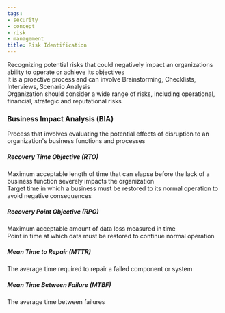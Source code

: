 ```yaml
---
tags:
- security
- concept
- risk
- management
title: Risk Identification
---
```


Recognizing potential risks that could negatively impact an organizations ability to operate or achieve its objectives  
It is a proactive process and can involve Brainstorming, Checklists, Interviews, Scenario Analysis  
Organization should consider a wide range of risks, including operational, financial, strategic and reputational risks

### Business Impact Analysis (BIA)
Process that involves evaluating the potential effects of disruption to an organization's business functions and processes

##### Recovery Time Objective (RTO)
Maximum acceptable length of time that can elapse before the lack of a business function severely impacts the organization  
Target time in which a business must be restored to its normal operation to avoid negative consequences

##### Recovery Point Objective (RPO)
Maximum acceptable amount of data loss measured in time  
Point in time at which data must be restored to continue normal operation

##### Mean Time to Repair (MTTR)
The average time required to repair a failed component or system

##### Mean Time Between Failure (MTBF)
The average time between failures